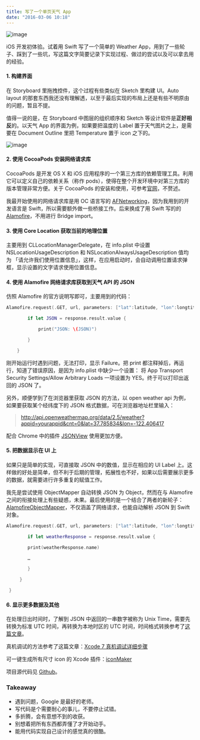 ```yaml
---
title: 写了一个单页天气 App
date: "2016-03-06 10:18"
---
```


![image](http://7xldlp.com1.z0.glb.clouddn.com/blog%2Fimage%2Ffirst-app-1.jpg)

iOS 开发初体验。试着用 Swift 写了一个简单的 Weather App，用到了一些轮子、踩到了一些坑，写这篇文字简要记录下实现过程、做过的尝试以及可以拿去用的经验。

#### 1. 构建界面

在 Storyboard 里拖拽控件，这个过程有些类似在 Sketch 里构建 UI。Auto layout 的那套东西我还没有理解透，以至于最后实现的布局上还是有些不明原由的问题，暂且不提。

值得一说的是，在 Storyboard 中图层的组织顺序和 Sketch 等设计软件是**正好相反**的。以天气 App 的界面为例，如果要把温度的 Label 置于天气图片之上，是需要在 Document Outline 里把 Temperature 置于 icon 之下的。

![image](http://7xldlp.com1.z0.glb.clouddn.com/blog%2Fimage%2Ffirst-app-2.png)

#### 2. 使用 CocoaPods 安装网络请求库

CocoaPods 是开发 OS X 和 iOS 应用程序的一个第三方库的依赖管理工具。利用它可以定义自己的依赖关系（称作 pods），使得在整个开发环境中对第三方库的版本管理非常方便。关于 CocoaPods 的安装和使用，可参考[官网](https://cocoapods.org)，不赘述。

我最开始使用的网络请求库是用 OC 语言写的 [AFNetworking](https://github.com/AFNetworking/AFNetworking)，因为我用到的开发语言是 Swift，所以需要额外做一些桥接工作。后来换成了用 Swift 写的的 [Alamofire](https://github.com/Alamofire/Alamofire)，不用进行 Bridge import。

#### 3. 使用 Core Location 获取当前的地理位置

主要用到 CLLocationManagerDelegate，在 info.plist 中设置 NSLocationUsageDescription 和 NSLocationAlwaysUsageDescription 值均为 「请允许我们使用位置信息」，这样，在应用启动时，会自动调用位置请求弹框，显示设置的文字请求使用位置信息。

#### 4. 使用 Alamofire 网络请求库获取到天气 API 的 JSON

仿照 Alamofire 的官方说明写即可，主要用到的代码：

```swift
Alamofire.request(.GET, url, parameters: ["lat":latitude, "lon":longtitude, "cnt":0, "appid": "yourappid"]).responseJSON { response in

        if let JSON = response.result.value {

            print("JSON: \(JSON)")

        }

    }
```

刚开始运行时遇到问题，无法打印，显示 Failure。把 print 都注释掉后，再运行，知道了错误原因，是因为 info.plist 中缺少一个设置：
将 App Transport Security Settings/Allow Arbitrary Loads 一项设置为 YES。终于可以打印出返回的 JSON 了。

另外，顺便学到了在浏览器里获取 JSON 的方法，以 open weather api 为例，如果要获取某个经纬度下的 JSON 格式数据，可在浏览器地址栏里输入：

> http://api.openweathermap.org/data/2.5/weather?appid=yourappid&cnt=0&lat=37.785834&lon=-122.406417

配合 Chrome 中的插件 [JSONView](https://chrome.google.com/webstore/detail/jsonview/chklaanhfefbnpoihckbnefhakgolnmc) 使用更加方便。

#### 5. 把数据显示在 UI 上

如果只是简单的实现，可直接取 JSON 中的数值，显示在相应的 UI Label 上。这样做的好处是简单，但不利于后期的管理，拓展性也不好，如果以后需要展示更多的数据，就需要进行许多重复的赋值工作。

我先是尝试使用 ObjectMapper 自动转换 JSON 为 Object，然而在与 Alamofire 之间的衔接处理上有些疑惑，未果。最后使用的是一个结合了两者的新轮子： [AlamofireObjectMapper](https://github.com/tristanhimmelman/AlamofireObjectMapper)，不仅涵盖了网络请求，也能自动解析 JSON 到 Swift 对象。

```swift
Alamofire.request(.GET, url, parameters: ["lat":latitude, "lon":longtitude, "cnt":0, "appid": "yourappid"]).responseObject{ (response: Response<WeatherResponse, NSError>) in

        if let weatherResponse = response.result.value {

        print(weatherResponse.name)

        …

        }

     }

 }
```

#### 6. 显示更多数据及其他

在处理日出时间时，了解到 JSON 中返回的一串数字被称为 Unix Time，需要先转换为标准 UTC 时间，再转换为本地时区的 UTC 时间，时间格式转换参考了[这篇文章](http://www.jianshu.com/p/83e50e055545)。

真机调试的方法参考了这篇文章：[Xcode 7 真机调试详细步骤](http://www.jianshu.com/p/fa5f90b61ad6)

可一键生成所有尺寸 icon 的 Xcode 插件：[iconMaker](https://github.com/kaphacius/IconMaker)

项目源代码见 [Github](https://github.com/MelodieZhang/Swift-weather)。

### Takeaway

- 遇到问题，Google 是最好的老师。
- 写代码是个需要耐心的事儿，不要停止试错。
- 多折腾，会有意想不到的收获。
- 别想着把所有东西都弄懂了才开始动手。
- 能用代码实现自己设计的感觉真的很酷。
